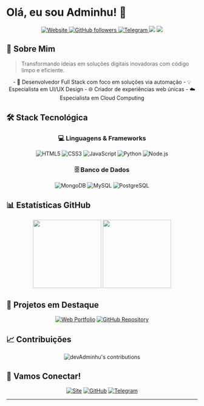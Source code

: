# Olá, eu sou Adminhu! 👋

<div align="center">
  <a href="https://adminhudev.site">
    <img src="https://img.shields.io/website?url=https%3A%2F%2FdevAdminhu.site&up_message=online&down_message=offline&style=for-the-badge" alt="Website"/>
  </a>
  <a href="https://github.com/devAdminhu?tab=followers">
    <img src="https://img.shields.io/github/followers/devAdminhu?style=for-the-badge&logo=github" alt="GitHub followers"/>
  </a>
  <a href="https://t.me/devAdminhu">
    <img src="https://img.shields.io/badge/Telegram-@devAdminhu-blue?style=for-the-badge&logo=telegram" alt="Telegram"/>
  </a>
  
  <img src="https://komarev.com/ghpvc/?username=devAdminhu&color=blueviolet&style=for-the-badge"/>
  
  <img src="https://readme-typing-svg.herokuapp.com/?lines=Desenvolvedor+Full+Stack;UI/UX+Designer;+5+Anos+de+Experiência&center=true&width=380&height=45">
</div>

## 💫 Sobre Mim
 
> Transformando ideias em soluções digitais inovadoras com código limpo e eficiente.

<div align="center">
  - 🚀 Desenvolvedor Full Stack com foco em soluções via automação
  - 💡 Especialista em UI/UX Design
  - 🌐 Criador de experiências web únicas
  - ☁️ Especialista em Cloud Computing
</div>

## 🛠️ Stack Tecnológica

<div align="center">
  
  ### 💻 Linguagens & Frameworks
  ![HTML5](https://img.shields.io/badge/HTML5-E34F26?style=for-the-badge&logo=html5&logoColor=white)
  ![CSS3](https://img.shields.io/badge/CSS3-1572B6?style=for-the-badge&logo=css3&logoColor=white)
  ![JavaScript](https://img.shields.io/badge/JavaScript-F7DF1E?style=for-the-badge&logo=javascript&logoColor=black)
  ![Python](https://img.shields.io/badge/Python-3776AB?style=for-the-badge&logo=python&logoColor=white)
  ![Node.js](https://img.shields.io/badge/Node.js-43853D?style=for-the-badge&logo=node.js&logoColor=white)

  ### 🗄️ Banco de Dados
  ![MongoDB](https://img.shields.io/badge/MongoDB-4EA94B?style=for-the-badge&logo=mongodb&logoColor=white)
  ![MySQL](https://img.shields.io/badge/MySQL-00000F?style=for-the-badge&logo=mysql&logoColor=white)
  ![PostgreSQL](https://img.shields.io/badge/PostgreSQL-316192?style=for-the-badge&logo=postgresql&logoColor=white)
</div>

## 📊 Estatísticas GitHub

<div align="center">
  <img height="180em" src="https://github-readme-stats.vercel.app/api?username=devAdminhu&show_icons=true&theme=dark&include_all_commits=true&count_private=true"/>
  <img height="180em" src="https://github-readme-stats.vercel.app/api/top-langs/?username=devAdminhu&layout=compact&langs_count=7&theme=dark"/>
</div>

## 🌟 Projetos em Destaque

<div align="center">
  
  [![Web Portfolio](https://img.shields.io/badge/🌐_Portfolio-devAdminhu.site-00ff88?style=for-the-badge)](https://devAdminhu.site)
  [![GitHub Repository](https://img.shields.io/badge/📁_Código_Fonte-web--site-181717?style=for-the-badge&logo=github)](https://github.com/devAdminhu/web-site)
</div>

## 📈 Contribuições

<div align="center">
  <img src="https://github-readme-streak-stats.herokuapp.com/?user=devAdminhu&theme=dark" alt="devAdminhu's contributions"/>
</div>

## 🤝 Vamos Conectar!

<div align="center">
  
  [![Site](https://img.shields.io/badge/🌐_Site_Oficial-devAdminhu.site-00ff88?style=for-the-badge)](https://devAdminhu.site)
  [![GitHub](https://img.shields.io/badge/GitHub-devAdminhu-181717?style=for-the-badge&logo=github)](https://github.com/devAdminhu)
  [![Telegram](https://img.shields.io/badge/Telegram-@devAdminhu-26A5E4?style=for-the-badge&logo=telegram)](https://t.me/devAdminhu)
</div>

---
